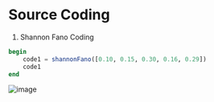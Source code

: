# Source Coding
1. Shannon Fano Coding
```julia
begin
	code1 = shannonFano([0.10, 0.15, 0.30, 0.16, 0.29])
	code1
end
```

![image](https://user-images.githubusercontent.com/51352071/132711004-a6a1a364-7373-4e87-b50a-cd79515e408a.png)

